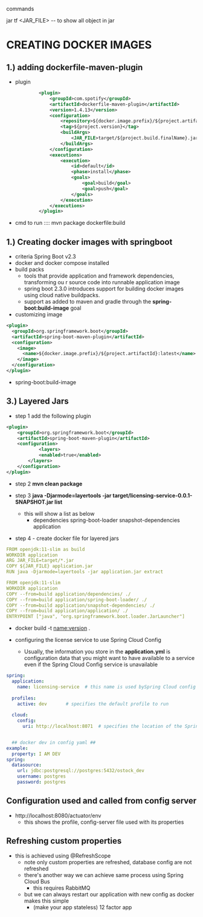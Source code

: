 commands

jar tf <JAR_FILE>   -- to show all object in jar
# CREATING DOCKER IMAGES

## 1.)  adding dockerfile-maven-plugin
- plugin
```xml
            <plugin>
                <groupId>com.spotify</groupId>
                <artifactId>dockerfile-maven-plugin</artifactId>
                <version>1.4.13</version>
                <configuration>
                    <repository>${docker.image.prefix}/${project.artifactId}</repository>
                    <tag>${project.version}</tag>
                    <buildArgs>
                        <JAR_FILE>target/${project.build.finalName}.jar</JAR_FILE>
                    </buildArgs>
                </configuration>
                <executions>
                    <execution>
                        <id>default</id>
                        <phase>install</phase>
                        <goals>
                            <goal>build</goal>
                            <goal>push</goal>
                        </goals>
                    </execution>
                </executions>
            </plugin>

```
- cmd to run :::: mvn package dockerfile:build

## 1.) Creating docker images with springboot
- criteria Spring Boot v2.3
- docker and docker compose installed 
- build packs
  - tools that provide application and framework dependencies, transforming ou r  source code into runnable application image
  - spring boot 2.3.0 introduces support for building docker images using cloud native buildpacks.
  - support as added to maven and gradle through the **spring-boot:build-image** goal
- customizing image
```xml
<plugin>
  <groupId>org.springframework.boot</groupId>
  <artifactId>spring-boot-maven-plugin</artifactId>
  <configuration>
    <image>
      <name>${docker.image.prefix}/${project.artifactId}:latest</name>
    </image>
  </configuration>
</plugin>
```
- spring-boot:build-image


## 3.) Layered Jars
- step 1 add the following plugin
```xml
<plugin>
    <groupId>org.springframework.boot</groupId>
    <artifactId>spring-boot-maven-plugin</artifactId>
    <configuration>
            <layers>
            <enabled>true</enabled>
        </layers>
    </configuration>
</plugin>
```

- step 2 **mvn clean package**
- step 3 **java -Djarmode=layertools -jar target/licensing-service-0.0.1-SNAPSHOT.jar list**
  - this will show a list as below
    - dependencies
      spring-boot-loader
      snapshot-dependencies
      application

- step 4 - create docker file for layered jars
```yaml
FROM openjdk:11-slim as build
WORKDIR application
ARG JAR_FILE=target/*.jar
COPY ${JAR_FILE} application.jar
RUN java -Djarmode=layertools -jar application.jar extract

FROM openjdk:11-slim
WORKDIR application
COPY --from=build application/dependencies/ ./
COPY --from=build application/spring-boot-loader/ ./
COPY --from=build application/snapshot-dependencies/ ./
COPY --from=build application/application/ ./
ENTRYPOINT ["java", "org.springframework.boot.loader.JarLauncher"]
```

- docker build -t <name:version> .



- configuring the license service to use Spring Cloud Config
  - Usually, the information you store in the **application.yml** is configuration data that you might  want to have available to a service even if the Spring Cloud Config service is unavailable
```yaml
spring:
  application:
    name: licensing-service  # this name is used bySpring Cloud config Client to know which service is being looked up in the config server
  
  profiles:
    active: dev       # specifies the default profile to run
    
  cloud:
    config:
      uri: http://localhost:8071  # specifies the location of the Spring Cloud Config server


  ## docker dev in config yaml ##
example:
  property: I AM DEV
spring:
  datasource:
    url: jdbc:postgresql://postgres:5432/ostock_dev
    username: postgres
    password: postgres

```

## Configuration used and called from config server
- http://localhost:8080/actuator/env
  - this shows the profile, config-server file used with its properties
## Refreshing custom properties
- this is achieved using @RefreshScope  
  - note only custom properties are refreshed, database config are not refreshed
  - there's another way we can achieve same process  using Spring Cloud Bus 
    - this requires RabbitMQ
  - but we can always restart our application with new config as docker makes this simple 
    - (make your app stateless)  12 factor app

